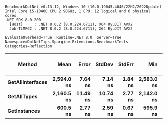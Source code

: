 ```

BenchmarkDotNet v0.13.12, Windows 10 (10.0.19045.4046/22H2/2022Update)
Intel Core i5-10400 CPU 2.90GHz, 1 CPU, 12 logical and 6 physical cores
.NET SDK 8.0.200
  [Host]     : .NET 8.0.2 (8.0.224.6711), X64 RyuJIT AVX2
  Job-TLMPGC : .NET 8.0.2 (8.0.224.6711), X64 RyuJIT AVX2

EvaluateOverhead=True  Runtime=.NET 8.0  Server=True  
Namespace=DotNetTips.Spargine.Extensions.BenchmarkTests  Categories=Reflection  

```
| Method           | Mean       | Error    | StdDev   | StdErr  | Min        | Q1         | Median     | Q3         | Max        | Op/s        | CI99.9% Margin | Iterations | Kurtosis | MValue | Skewness | Rank | LogicalGroup | Baseline | Exceptions | Completed Work Items | Lock Contentions | Gen0   | Code Size | Allocated |
|----------------- |-----------:|---------:|---------:|--------:|-----------:|-----------:|-----------:|-----------:|-----------:|------------:|---------------:|-----------:|---------:|-------:|---------:|-----:|------------- |--------- |-----------:|---------------------:|-----------------:|-------:|----------:|----------:|
| **GetAllInterfaces** | **2,594.0 ns** |  **7.64 ns** |  **7.14 ns** | **1.84 ns** | **2,583.0 ns** | **2,590.2 ns** | **2,593.0 ns** | **2,598.3 ns** | **2,609.1 ns** |   **385,504.2** |       **7.637 ns** |      **15.00** |    **2.320** |  **2.000** |   **0.4445** |    **3** | *****            | **No**       |          **-** |                    **-** |                **-** | **0.0114** |     **877 B** |    **1080 B** |
| **GetAllTypes**      | **2,160.5 ns** | **11.49 ns** | **10.74 ns** | **2.77 ns** | **2,142.0 ns** | **2,155.3 ns** | **2,157.3 ns** | **2,170.0 ns** | **2,177.5 ns** |   **462,847.0** |      **11.486 ns** |      **15.00** |    **1.865** |  **2.000** |   **0.0912** |    **2** | *****            | **No**       |          **-** |                    **-** |                **-** | **0.0153** |   **1,009 B** |    **1592 B** |
| **GetInstances**     |   **600.5 ns** |  **2.77 ns** |  **2.59 ns** | **0.67 ns** |   **595.9 ns** |   **599.1 ns** |   **600.4 ns** |   **602.6 ns** |   **604.1 ns** | **1,665,304.9** |       **2.770 ns** |      **15.00** |    **1.786** |  **2.000** |  **-0.2211** |    **1** | *****            | **No**       |          **-** |                    **-** |                **-** |      **-** |     **137 B** |      **56 B** |
